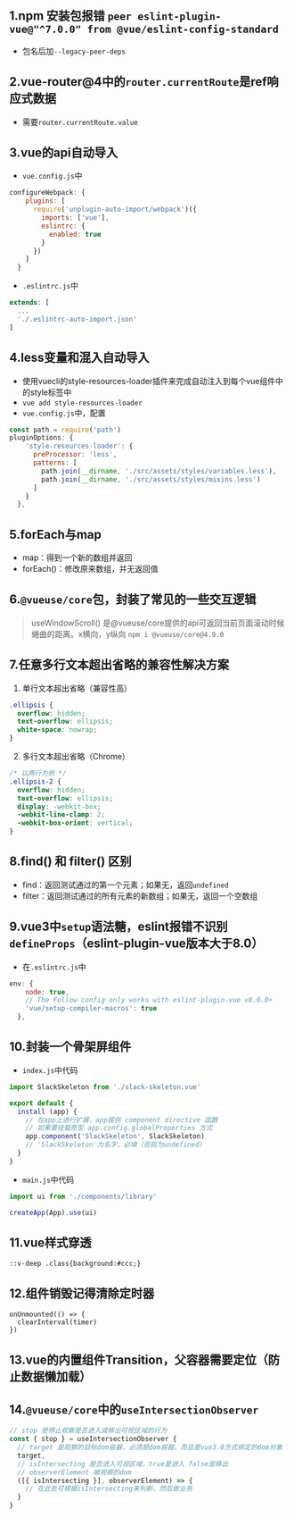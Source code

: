 ## 1.npm 安装包报错 `peer eslint-plugin-vue@"^7.0.0" from @vue/eslint-config-standard`
- 包名后加`--legacy-peer-deps`

## 2.vue-router@4中的`router.currentRoute`是ref响应式数据
- 需要`router.currentRoute.value`

## 3.vue的api自动导入
- `vue.config.js`中
```js
configureWebpack: {
    plugins: [
      require('unplugin-auto-import/webpack')({
        imports: ['vue'],
        eslintrc: {
          enabled: true
        }
      })
    ]
  }
```
- `.eslintrc.js`中
```js
extends: [
  ...
  './.eslintrc-auto-import.json'
]
```
## 4.less变量和混入自动导入
- 使用vuecli的style-resources-loader插件来完成自动注入到每个vue组件中的style标签中
- `vue add style-resources-loader`
- `vue.config.js`中，配置
```js
const path = require('path')
pluginOptions: {
    'style-resources-loader': {
      preProcessor: 'less',
      patterns: [
        path.join(__dirname, './src/assets/styles/variables.less'),
        path.join(__dirname, './src/assets/styles/mixins.less')
      ]
    }
  },
```

## 5.forEach与map
- map：得到一个新的数组并返回
- forEach()：修改原来数组，并无返回值

## 6.`@vueuse/core`包，封装了常见的一些交互逻辑
> useWindowScroll() 是@vueuse/core提供的api可返回当前页面滚动时候蜷曲的距离。x横向，y纵向
`npm i @vueuse/core@4.9.0`

## 7.任意多行文本超出省略的兼容性解决方案
1. 单行文本超出省略（兼容性高）
```css
.ellipsis {
  overflow: hidden;
  text-overflow: ellipsis;
  white-space: nowrap;
}
```
2. 多行文本超出省略（Chrome）
```css
/* 以两行为例 */
.ellipsis-2 {
  overflow: hidden;
  text-overflow: ellipsis;
  display: -webkit-box;
  -webkit-line-clamp: 2;
  -webkit-box-orient: vertical;
}
```
## 8.find() 和 filter() 区别
- find：返回测试通过的第一个元素；如果无，返回`undefined`
- filter：返回测试通过的所有元素的新数组；如果无，返回一个空数组

## 9.vue3中`setup`语法糖，eslint报错不识别`defineProps`（eslint-plugin-vue版本大于8.0）
- 在`.eslintrc.js`中
```js
env: {
    node: true,
    // The Follow config only works with eslint-plugin-vue v8.0.0+
    'vue/setup-compiler-macros': true
  },
```
## 10.封装一个骨架屏组件
- `index.js`中代码
```js
import SlackSkeleton from './slack-skeleton.vue'

export default {
  install (app) {
    // 在app上进行扩展，app提供 component directive 函数
    // 如果要挂载原型 app.config.globalProperties 方式
    app.component('SlackSkeleton', SlackSkeleton)
    // 'SlackSkeleton'为名字，必填（否则为undefined）
  }
}
```
- `main.js`中代码
```js
import ui from './components/library'

createApp(App).use(ui)
```
## 11.vue样式穿透
`::v-deep .class{background:#ccc;}`

## 12.组件销毁记得清除定时器
```vue
onUnmounted(() => {
  clearInterval(timer)
})
```
## 13.vue的内置组件Transition，父容器需要定位（防止数据懒加载）

## 14.`@vueuse/core`中的`useIntersectionObserver`
```js
// stop 是停止观察是否进入或移出可视区域的行为
const { stop } = useIntersectionObserver {
  // target 是观察的目标dom容器，必须是dom容器，而且是vue3.0方式绑定的dom对象
  target,
  // isIntersecting 是否进入可视区域，true是进入 false是移出
  // observerElement 被观察的dom
  ([{ isIntersecting }], observerElement) => {
    // 在此处可根据isIntersecting来判断，然后做业务
  }
}
```